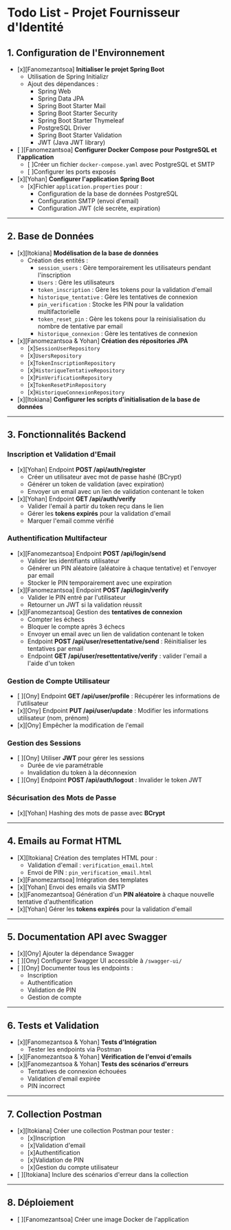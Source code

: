 # Todo List - Projet Fournisseur d'Identité

## **1. Configuration de l'Environnement**
- [x][Fanomezantsoa] **Initialiser le projet Spring Boot**
    - Utilisation de Spring Initializr
    - Ajout des dépendances :
      - Spring Web
      - Spring Data JPA
      - Spring Boot Starter Mail
      - Spring Boot Starter Security
      - Spring Boot Starter Thymeleaf
      - PostgreSQL Driver
      - Spring Boot Starter Validation
      - JWT (Java JWT library)
- [ ][Fanomezantsoa] **Configurer Docker Compose pour PostgreSQL et l'application**
    - [ ]Créer un fichier `docker-compose.yaml` avec PostgreSQL et SMTP
    - [ ]Configurer les ports exposés
- [x][Yohan] **Configurer l'application Spring Boot**
    - [x]Fichier `application.properties` pour :
      - Configuration de la base de données PostgreSQL
      - Configuration SMTP (envoi d'email)
      - Configuration JWT (clé secrète, expiration)

---

## **2. Base de Données**
- [x][Itokiana] **Modélisation de la base de données**
    - Création des entités :
        - `session_users` : Gère temporairement les utilisateurs pendant l'inscription
        - `Users` : Gère les utilisateurs 
        - `token_inscription` : Gère les tokens pour la validation d'email
        - `historique_tentative` : Gère les tentatives de connexion
        - `pin_verification` : Stocke les PIN pour la validation multifactorielle
        - `token_reset_pin` : Gère les tokens pour la reinisialisation du nombre de tentative par email
        - `historique_connexion` : Gère les tentatives de connexion
- [x][Fanomezantsoa & Yohan] **Création des répositories JPA**
    - [x]`SessionUserRepository`
    - [x]`UsersRepository`
    - [x]`TokenInscriptionRepository`
    - [x]`HistoriqueTentativeRepository`
    - [x]`PinVerificationRepository`
    - [x]`TokenResetPinRepository`
    - [x]`HistoriqueConnexionRepository`
- [x][Itokiana] **Configurer les scripts d'initialisation de la base de données**

---

## **3. Fonctionnalités Backend**

### **Inscription et Validation d'Email**
- [x][Yohan] Endpoint **POST /api/auth/register**
    - Créer un utilisateur avec mot de passe hashé (BCrypt)
    - Générer un token de validation (avec expiration)
    - Envoyer un email avec un lien de validation contenant le token
- [x][Yohan] Endpoint **GET /api/auth/verify**
    - Valider l'email à partir du token reçu dans le lien
    - Gérer les **tokens expirés** pour la validation d'email
    - Marquer l'email comme vérifié

### **Authentification Multifacteur**
- [x][Fanomezantsoa] Endpoint **POST /api/login/send**
    - Valider les identifiants utilisateur
    - Générer un PIN aléatoire (aléatoire à chaque tentative) et l'envoyer par email
    - Stocker le PIN temporairement avec une expiration
- [x][Fanomezantsoa] Endpoint **POST /api/login/verify**
    - Valider le PIN entré par l'utilisateur
    - Retourner un JWT si la validation réussit
- [x][Fanomezantsoa] Gestion des **tentatives de connexion**
    - Compter les échecs
    - Bloquer le compte après 3 échecs
    - Envoyer un email avec un lien de validation contenant le token
    - Endpoint **POST /api/user/resettentative/send** : Réinitialiser les tentatives par email
    - Endpoint **GET /api/user/resettentative/verify** : valider l'email a l'aide d'un token

### **Gestion de Compte Utilisateur**
- [ ][Ony] Endpoint **GET /api/user/profile** : Récupérer les informations de l'utilisateur
- [x][Ony] Endpoint **PUT /api/user/update** : Modifier les informations utilisateur (nom, prénom)
- [x][Ony] Empêcher la modification de l'email

### **Gestion des Sessions**
- [ ][Ony] Utiliser **JWT** pour gérer les sessions
    - Durée de vie paramétrable
    - Invalidation du token à la déconnexion
- [ ][Ony] Endpoint **POST /api/auth/logout** : Invalider le token JWT

### **Sécurisation des Mots de Passe**
- [x][Yohan] Hashing des mots de passe avec **BCrypt**

---

## **4. Emails au Format HTML**
- [X][Itokiana] Création des templates HTML pour :
    - Validation d'email : `verification_email.html`
    - Envoi de PIN : `pin_verification_email.html`
- [x][Fanomezantsoa] Intégration des templates
- [x][Yohan] Envoi des emails via SMTP
- [x][Fanomezantsoa] Génération d'un **PIN aléatoire** à chaque nouvelle tentative d'authentification
- [x][Yohan] Gérer les **tokens expirés** pour la validation d'email

---

## **5. Documentation API avec Swagger**
- [x][Ony] Ajouter la dépendance Swagger
- [ ][Ony] Configurer Swagger UI accessible à `/swagger-ui/`
- [ ][Ony] Documenter tous les endpoints :
    - Inscription
    - Authentification
    - Validation de PIN
    - Gestion de compte

---

## **6. Tests et Validation**
- [x][Fanomezantsoa & Yohan] **Tests d'Intégration**
    - Tester les endpoints via Postman
- [x][Fanomezantsoa & Yohan] **Vérification de l'envoi d'emails**
- [x][Fanomezantsoa & Yohan] **Tests des scénarios d'erreurs**
    - Tentatives de connexion échouées
    - Validation d'email expirée
    - PIN incorrect

---

## **7. Collection Postman**
- [x][Itokiana] Créer une collection Postman pour tester :
    - [x]Inscription
    - [x]Validation d'email
    - [x]Authentification
    - [x]Validation de PIN
    - [x]Gestion du compte utilisateur
- [ ][Itokiana] Inclure des scénarios d'erreur dans la collection

---

## **8. Déploiement**
- [ ][Fanomezantsoa] Créer une image Docker de l'application
